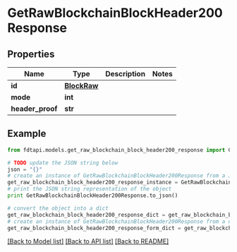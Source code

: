 # GetRawBlockchainBlockHeader200Response


## Properties
Name | Type | Description | Notes
------------ | ------------- | ------------- | -------------
**id** | [**BlockRaw**](BlockRaw.md) |  | 
**mode** | **int** |  | 
**header_proof** | **str** |  | 

## Example

```python
from fdtapi.models.get_raw_blockchain_block_header200_response import GetRawBlockchainBlockHeader200Response

# TODO update the JSON string below
json = "{}"
# create an instance of GetRawBlockchainBlockHeader200Response from a JSON string
get_raw_blockchain_block_header200_response_instance = GetRawBlockchainBlockHeader200Response.from_json(json)
# print the JSON string representation of the object
print GetRawBlockchainBlockHeader200Response.to_json()

# convert the object into a dict
get_raw_blockchain_block_header200_response_dict = get_raw_blockchain_block_header200_response_instance.to_dict()
# create an instance of GetRawBlockchainBlockHeader200Response from a dict
get_raw_blockchain_block_header200_response_form_dict = get_raw_blockchain_block_header200_response.from_dict(get_raw_blockchain_block_header200_response_dict)
```
[[Back to Model list]](../README.md#documentation-for-models) [[Back to API list]](../README.md#documentation-for-api-endpoints) [[Back to README]](../README.md)


